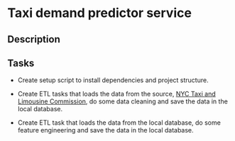 # Taxi demand predictor service

## Description


## Tasks
- Create setup script to install dependencies and project structure.
- Create ETL tasks that loads the data from the source, [NYC Taxi and Limousine Commission](https://www1.nyc.gov/site/tlc/about/tlc-trip-record-data.page), do some data cleaning and save the data in the local database.

- Create ETL task that loads the data from the local database, do some feature engineering and save the data in the local database.
